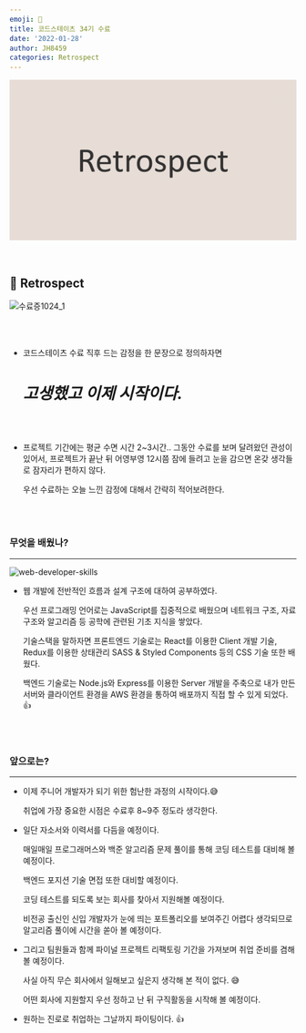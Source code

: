 ```yaml
---
emoji: 🤔
title: 코드스테이츠 34기 수료
date: '2022-01-28'
author: JH8459
categories: Retrospect
---
```


![github-blog.png](../../assets/common/RETROSPECT.png)

<br>

## 🤔 Retrospect

![수료증1024_1](https://user-images.githubusercontent.com/83164003/151650800-00ba9a63-5827-462a-91d3-e453381cc515.jpg)

<br>
<br>

- 코드스테이츠 수료 직후 드는 감정을 한 문장으로 정의하자면

  # **_고생했고 이제 시작이다._**

<br>
<br>

- 프로젝트 기간에는 평균 수면 시간 2~3시간.. 그동안 수료를 보며 달려왔던 관성이 있어서, 프로젝트가 끝난 뒤 어영부영 12시쯤 잠에 들려고 눈을 감으면 온갖 생각들로 잠자리가 편하지 않다.

  우선 수료하는 오늘 느낀 감정에 대해서 간략히 적어보려한다.

<br>
<br>

### 무엇을 배웠나?

---

![web-developer-skills](https://user-images.githubusercontent.com/83164003/151651548-2acaaae3-1ab1-4747-8bc3-98fb61cb819c.jpeg)

- 웹 개발에 전반적인 흐름과 설계 구조에 대하여 공부하였다.

  우선 프로그래밍 언어로는 JavaScript를 집중적으로 배웠으며 네트워크 구조, 자료구조와 알고리즘 등 공학에 관련된 기초 지식을 쌓았다.

  기술스택을 말하자면 프론트엔드 기술로는 React를 이용한 Client 개발 기술, Redux를 이용한 상태관리 SASS & Styled Components 등의 CSS 기술 또한 배웠다.

  백엔드 기술로는 Node.js와 Express를 이용한 Server 개발을 주축으로 내가 만든 서버와 클라이언트 환경을 AWS 환경을 통하여 배포까지 직접 할 수 있게 되었다. 👍

<br>
<br>

### 앞으로는?

---

- 이제 주니어 개발자가 되기 위한 험난한 과정의 시작이다.😅

  취업에 가장 중요한 시점은 수료후 8~9주 정도라 생각한다.

- 일단 자소서와 이력서를 다듬을 예정이다.

  매일매일 프로그래머스와 백준 알고리즘 문제 풀이를 통해 코딩 테스트를 대비해 볼 예정이다.

  백엔드 포지션 기술 면접 또한 대비할 예정이다.

  코딩 테스트를 되도록 보는 회사를 찾아서 지원해볼 예정이다.

  비전공 출신인 신입 개발자가 눈에 띄는 포트폴리오를 보여주긴 어렵다 생각되므로 알고리즘 풀이에 시간을 쏟아 볼 예정이다.

- 그리고 팀원들과 함께 파이널 프로젝트 리팩토링 기간을 가져보며 취업 준비를 겸해볼 예정이다.

  사실 아직 무슨 회사에서 일해보고 싶은지 생각해 본 적이 없다. 😅

  어떤 회사에 지원할지 우선 정하고 난 뒤 구직활동을 시작해 볼 예정이다.

- 원하는 진로로 취업하는 그날까지 파이팅이다. 👍

<br>
<br>

```toc

```
